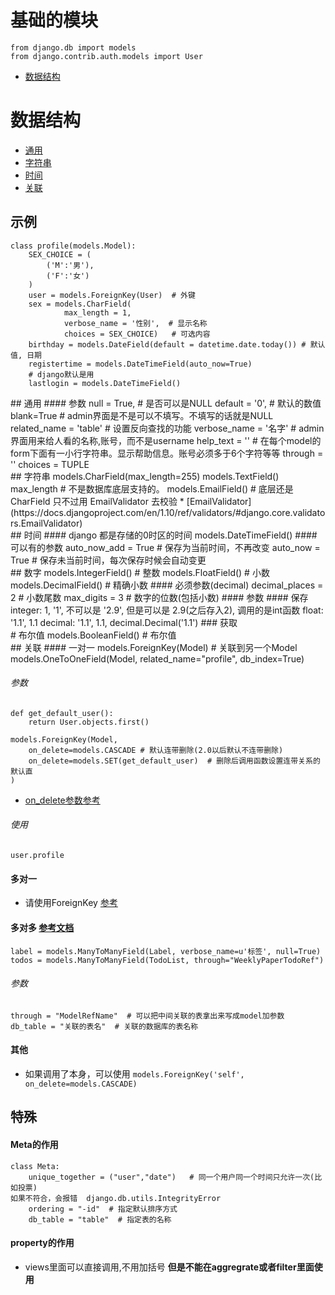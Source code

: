 # 基础的模块

    from django.db import models
    from django.contrib.auth.models import User  

* [数据结构](#数据结构)  

# 数据结构
* [通用](#通用)
* [字符串](#字符串)
* [时间](#时间)  
* [关联](#关联)  


## 示例
    class profile(models.Model):
        SEX_CHOICE = (
            ('M':'男'),
            ('F':'女')
        )
        user = models.ForeignKey(User)  # 外键
        sex = models.CharField(
                max_length = 1,
                verbose_name = '性别',  # 显示名称
                choices = SEX_CHOICE)   # 可选内容
        birthday = models.DateField(default = datetime.date.today()) # 默认值, 日期
        registertime = models.DateTimeField(auto_now=True)
        # django默认是用
        lastlogin = models.DateTimeField()


<div id="通用"></div>
## 通用
#### 参数
    null = True,    # 是否可以是NULL
    default = '0',  # 默认的数值
    blank=True      # admin界面是不是可以不填写。不填写的话就是NULL
    related_name = 'table'  # 设置反向查找的功能
    verbose_name = '名字'   # admin界面用来给人看的名称,账号，而不是username
    help_text = ''  # 在每个model的form下面有一小行字符串。显示帮助信息。账号必须多于6个字符等等
    through = ''
    choices = TUPLE

<div id="字符串"></div>
## 字符串
    models.CharField(max_length=255)
    models.TextField()
        max_length  # 不是数据库底层支持的。
    models.EmailField()
        # 底层还是 CharField 只不过用 EmailValidator 去校验
* [EmailValidator](https://docs.djangoproject.com/en/1.10/ref/validators/#django.core.validators.EmailValidator)

<div id="时间"></div>
## 时间  
#### django 都是存储的0时区的时间  
    models.DateTimeField()
#### 可以有的参数
    auto_now_add = True   # 保存为当前时间，不再改变
    auto_now = True # 保存未当前时间，每次保存时候会自动变更

<div id="数字"></div>
## 数字
    models.IntegerField()   # 整数
    models.FloatField() # 小数
    models.DecimalField()   # 精确小数
#### 必须参数(decimal)
    decimal_places = 2  # 小数尾数
    max_digits = 3  # 数字的位数(包括小数)
#### 参数
#### 保存
    integer:    1, '1', 不可以是 '2.9', 但是可以是 2.9(之后存入2), 调用的是int函数
    float:  '1.1', 1.1
    decimal:    '1.1', 1.1, decimal.Decimal('1.1')
### 获取

<div id="布尔值"></div>
# 布尔值
    models.BooleanField()   # 布尔值

<div id="关联"></div>
## 关联
#### 一对一
    models.ForeignKey(Model)    # 关联到另一个Model
    models.OneToOneField(Model, related_name="profile", db_index=True)

###### 参数

    def get_default_user():
        return User.objects.first()

    models.ForeignKey(Model,
        on_delete=models.CASCADE # 默认连带删除(2.0以后默认不连带删除) 
        on_delete=models.SET(get_default_user)  # 删除后调用函数设置连带关系的默认直
    )
* [on_delete参数参考](https://docs.djangoproject.com/en/1.10/ref/models/fields/#django.db.models.CASCADE)  


###### 使用
    
    user.profile

#### 多对一
* 请使用ForeignKey [参考](https://docs.djangoproject.com/en/1.10/topics/db/examples/many_to_one/)
#### 多对多 [参考文档](https://docs.djangoproject.com/en/1.10/ref/models/fields/#manytomanyfield)

    label = models.ManyToManyField(Label, verbose_name=u'标签', null=True)
    todos = models.ManyToManyField(TodoList, through="WeeklyPaperTodoRef")

###### 参数
    through = "ModelRefName"  # 可以把中间关联的表拿出来写成model加参数
    db_table = "关联的表名"  # 关联的数据库的表名称

#### 其他
* 如果调用了本身，可以使用 `models.ForeignKey('self', on_delete=models.CASCADE)`


## 特殊
#### Meta的作用
    class Meta:
        unique_together = ("user","date")   # 同一个用户同一个时间只允许一次(比如投票)
    如果不符合，会报错  django.db.utils.IntegrityError
        ordering = "-id"  # 指定默认排序方式
        db_table = "table"  # 指定表的名称
#### property的作用
* views里面可以直接调用,不用加括号
**但是不能在aggregrate或者filter里面使用**

